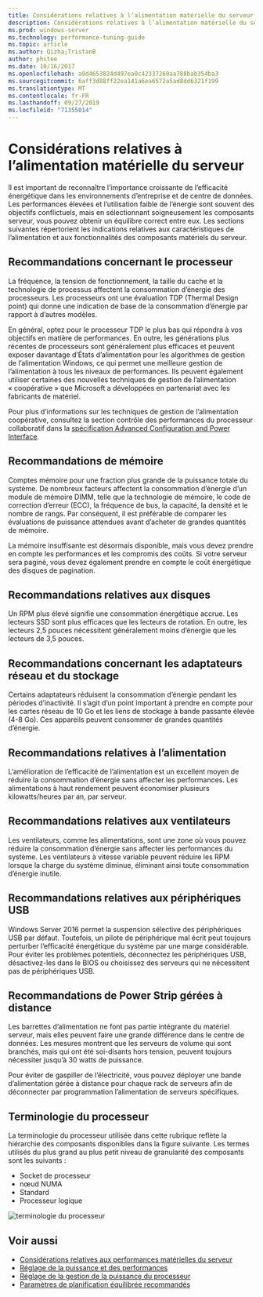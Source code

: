 ```yaml
---
title: Considérations relatives à l’alimentation matérielle du serveur
description: Considérations relatives à l’alimentation matérielle du serveur
ms.prod: windows-server
ms.technology: performance-tuning-guide
ms.topic: article
ms.author: Qizha;TristanB
author: phstee
ms.date: 10/16/2017
ms.openlocfilehash: a9d4653824d497ea0c42337260aa788bab354ba3
ms.sourcegitcommit: 6aff3d88ff22ea141a6ea6572a5ad8dd6321f199
ms.translationtype: MT
ms.contentlocale: fr-FR
ms.lasthandoff: 09/27/2019
ms.locfileid: "71355014"
---
```

# <a name="server-hardware-power-considerations"></a>Considérations relatives à l’alimentation matérielle du serveur

Il est important de reconnaître l’importance croissante de l’efficacité énergétique dans les environnements d’entreprise et de centre de données. Les performances élevées et l’utilisation faible de l’énergie sont souvent des objectifs conflictuels, mais en sélectionnant soigneusement les composants serveur, vous pouvez obtenir un équilibre correct entre eux. Les sections suivantes répertorient les indications relatives aux caractéristiques de l’alimentation et aux fonctionnalités des composants matériels du serveur.

## <a name="processor-recommendations"></a>Recommandations concernant le processeur

La fréquence, la tension de fonctionnement, la taille du cache et la technologie de processus affectent la consommation d’énergie des processeurs. Les processeurs ont une évaluation TDP (Thermal Design point) qui donne une indication de base de la consommation d’énergie par rapport à d’autres modèles.

En général, optez pour le processeur TDP le plus bas qui répondra à vos objectifs en matière de performances. En outre, les générations plus récentes de processeurs sont généralement plus efficaces et peuvent exposer davantage d’États d’alimentation pour les algorithmes de gestion de l’alimentation Windows, ce qui permet une meilleure gestion de l’alimentation à tous les niveaux de performances. Ils peuvent également utiliser certaines des nouvelles techniques de gestion de l’alimentation « coopérative » que Microsoft a développées en partenariat avec les fabricants de matériel.

Pour plus d’informations sur les techniques de gestion de l’alimentation coopérative, consultez la section contrôle des performances du processeur collaboratif dans la [spécification Advanced Configuration and Power Interface](http://www.uefi.org/sites/default/files/resources/ACPI_5_1release.pdf).


## <a name="memory-recommendations"></a>Recommandations de mémoire
Comptes mémoire pour une fraction plus grande de la puissance totale du système. De nombreux facteurs affectent la consommation d’énergie d’un module de mémoire DIMM, telle que la technologie de mémoire, le code de correction d’erreur (ECC), la fréquence de bus, la capacité, la densité et le nombre de rangs. Par conséquent, il est préférable de comparer les évaluations de puissance attendues avant d’acheter de grandes quantités de mémoire.

La mémoire insuffisante est désormais disponible, mais vous devez prendre en compte les performances et les compromis des coûts. Si votre serveur sera paginé, vous devez également prendre en compte le coût énergétique des disques de pagination.


## <a name="disks-recommendations"></a>Recommandations relatives aux disques
Un RPM plus élevé signifie une consommation énergétique accrue. Les lecteurs SSD sont plus efficaces que les lecteurs de rotation. En outre, les lecteurs 2,5 pouces nécessitent généralement moins d’énergie que les lecteurs de 3,5 pouces.

## <a name="network-and-storage-adapter-recommendations"></a>Recommandations concernant les adaptateurs réseau et du stockage
Certains adaptateurs réduisent la consommation d’énergie pendant les périodes d’inactivité. Il s’agit d’un point important à prendre en compte pour les cartes réseau de 10 Go et les liens de stockage à bande passante élevée (4-8 Go). Ces appareils peuvent consommer de grandes quantités d’énergie.


## <a name="power-supply-recommendations"></a>Recommandations relatives à l’alimentation
L’amélioration de l’efficacité de l’alimentation est un excellent moyen de réduire la consommation d’énergie sans affecter les performances. Les alimentations à haut rendement peuvent économiser plusieurs kilowatts/heures par an, par serveur.


## <a name="fan-recommendations"></a>Recommandations relatives aux ventilateurs
Les ventilateurs, comme les alimentations, sont une zone où vous pouvez réduire la consommation d’énergie sans affecter les performances du système. Les ventilateurs à vitesse variable peuvent réduire les RPM lorsque la charge du système diminue, éliminant ainsi toute consommation d’énergie inutile.


## <a name="usb-devices-recommendations"></a>Recommandations relatives aux périphériques USB
Windows Server 2016 permet la suspension sélective des périphériques USB par défaut. Toutefois, un pilote de périphérique mal écrit peut toujours perturber l’efficacité énergétique du système par une marge considérable. Pour éviter les problèmes potentiels, déconnectez les périphériques USB, désactivez-les dans le BIOS ou choisissez des serveurs qui ne nécessitent pas de périphériques USB.


## <a name="remotely-managed-power-strip-recommendations"></a>Recommandations de Power Strip gérées à distance
Les barrettes d’alimentation ne font pas partie intégrante du matériel serveur, mais elles peuvent faire une grande différence dans le centre de données. Les mesures montrent que les serveurs de volume qui sont branchés, mais qui ont été soi-disants hors tension, peuvent toujours nécessiter jusqu’à 30 watts de puissance.

Pour éviter de gaspiller de l’électricité, vous pouvez déployer une bande d’alimentation gérée à distance pour chaque rack de serveurs afin de déconnecter par programmation l’alimentation de serveurs spécifiques.

## <a name="processor-terminology"></a>Terminologie du processeur
La terminologie du processeur utilisée dans cette rubrique reflète la hiérarchie des composants disponibles dans la figure suivante. Les termes utilisés du plus grand au plus petit niveau de granularité des composants sont les suivants :

-   Socket de processeur
-   nœud NUMA
-   Standard
-   Processeur logique

![terminologie du processeur](../media/perftune-guide-figure-1.png)

## <a name="see-also"></a>Voir aussi
- [Considérations relatives aux performances matérielles du serveur](index.md)
- [Réglage de la puissance et des performances](power/power-performance-tuning.md)
- [Réglage de la gestion de la puissance du processeur](power/processor-power-management-tuning.md)
- [Paramètres de planification équilibrée recommandés](power/recommended-balanced-plan-parameters.md)
